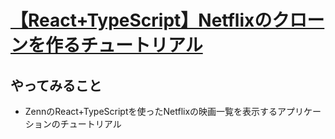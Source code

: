 # [【React+TypeScript】Netflixのクローンを作るチュートリアル](https://zenn.dev/gunners6518/books/4c4672f32dd100)

## やってみること  
- ZennのReact+TypeScriptを使ったNetflixの映画一覧を表示するアプリケーションのチュートリアル
